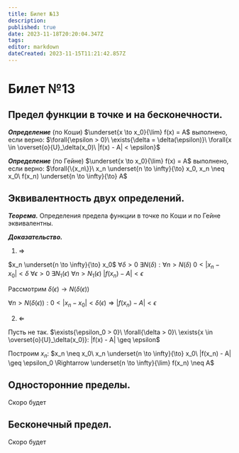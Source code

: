 ```yaml
---
title: Билет №13
description: 
published: true
date: 2023-11-18T20:20:04.347Z
tags: 
editor: markdown
dateCreated: 2023-11-15T11:21:42.857Z
---
```


# Билет №13

## Предел функции в точке и на бесконечности. 
***Определение*** (по Коши)
$\underset{x \to x_0}{\lim} f(x) = A$ выполнено, если верно:
$\forall{\epsilon > 0}\ \exists{\delta = \delta(\epsilon)}\ \forall{x \in \overset{o}{U}_\delta(x_0)\ |f(x) - A| < \epsilon}$

***Определение*** (по Гейне)
$\underset{x \to x_0}{\lim} f(x) = A$ выполнено, если верно:
$\forall{\{x_n\}}\ x_n \underset{n \to \infty}{\to} x_0, x_n \neq x_0\ f(x_n) \underset{n \to \infty}{\to} A$

## Эквивалентность двух определений. 
***Теорема.***
Определения предела функции в точке по Коши и по Гейне эквивалентны.

***Доказательство.***
1) $\Rightarrow$

$x_n \underset{n \to \infty}{\to} x_0$
$\forall{\delta > 0}\ \exists{N(\delta)}: \forall{n > N(\delta)}\ 0 < |x_n - x_0| < \delta$
$\forall{\epsilon > 0}\ \exists{N_1(\epsilon)}\ \forall{n > N_1(\epsilon)}\ |f(x_n) - A| < \epsilon$

Рассмотрим $\delta(\epsilon) \to N(\delta(\epsilon))$

$\forall{n > N(\delta(\epsilon))}: 0 < |x_n - x_0| < \delta(\epsilon) \Rightarrow |f(x_n) - A| < \epsilon$

2) $\Leftarrow$

Пусть не так.
$\exists{\epsilon_0 > 0}\ \forall{\delta > 0}\ \exists{x \in \overset{o}{U}_\delta(x_0)}: |f(x) - A| \geq \epsilon$

Построим $x_n$: $x_n \neq x_0\ x_n \underset{n \to \infty}{\to} x_0\ |f(x_n) - A| \geq \epsilon_0 \Rightarrow \underset{n \to \infty}{\lim} f(x_n) \neq A$

## Односторонние пределы.
Скоро будет

## Бесконечный предел.
Скоро будет
